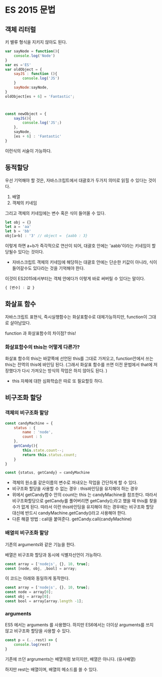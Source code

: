# ES 2015 문법



## 객체 리터럴 

키 밸류 형식을 지키지 않아도 된다. 

```javascript
var sayNode = function(){
    console.log('Node')
}
var es ='ES'
var oldObject = {
    sayJS : function (){
        console.log('JS')
    }
    sayNode:sayNode,
}
oldObject[es + 6] = 'Fantastic';



const newObject = {
    sayJS(){
        console.log('JS';)
    },
    sayNode,
    [es + 6] : 'Fantastic'
}
```

이런식의 서술이 가능하다. 



## 동적할당

우선 기억해야 할 것은, 자바스크립트에서 대괄호가 두가지 의미로 읽힐 수 있다는 것이다. 

1. 배열
2. 객체의 키네임

그리고 객체의 키네임에는 변수 혹은 식이 들어올 수 있다. 

```javascript
let obj = {}
let a = 'aa'
let b = 'bb'
obj[a+b] : '3' // object =  {aabb : 3}
```

이렇게 하면 a+b가 즉각적으로 연산이 되어, 대괄호 안에는 'aabb'이라는 키네임이 할당될수 있다는 것이다. 

- 자바스크립트 객체의 키네임에 해당하는 대괄호 안에는 단순한 키값이 아니라, 식이 들어갈수도 있다라는 것을 기억해야 한다. 



이것이 ES2015에서부터는 객체 안에다가 이렇게 바로 써버릴 수 있다는 말이다. 

```javascript
{ [변수] : 값 }
```



## 화살표 함수

자바스크립트 표현식, 즉시실행함수는 화살표함수로 대체가능하지만, function이 그대로 살아남았다. 

function 과 화살표함수의 차이점? this!



### 화살표함수의 this는 어떻게 다른가?

화살표 함수의 this는 바깥쪽에 선언된 this를 그대로 가져오고, function안에서 쓰는 this는 전역의 this에 바인딩 된다.  (그래서 화살표 함수를 쓰면 이전 문법에서 that에 저장했다가 다시 가져오는 방식의 작업은 하지 않아도 된다. )



- this 자체에 대한 심화학습은 따로 또 필요할듯 하다. 



## 비구조화 할당

### 객체의 비구조화 할당

```javascript
const candyMachine = {
    status : {
        name : 'node',
        count : 5
    },
    getCandy(){
        this.state.count--;
        return this.status.count;
    }
}

const {status, getCandy} = candyMachine
```

- 객체의 원소를 같은이름의 변수로 꺼내오는 작업을 간단하게 할 수 있다. 
- 비구조화 할당을 사용할 수 없는 경우 : this바인딩을 유지해야 하는 경우
- 위에서 getCandy함수 안의 count는 this 는 candyMachine을 참조한다. 따라서 비구조화할당으로 getCandy를 풀어버리면 getCandy();라고 했을 때 this를 찾을 수가 없게 된다. 따라서 이런 this바인딩을 유지해야 하는 경우에는 비구조화 할당 대신에 반드시 candyMachine.getCandy()라고 사용해야 한다. 
- 다른 해결 방법 : call을 붙여준다.  getCandy.call(candyMachine)



### 배열의 비구조화 할당

기존의 arguments와 같은 기능을 한다. 

배열은 비구조화 할당과 동시에 식별자선언이 가능하다. 

```javascript
const array = ['nodejs', {}, 10, true];
const [node, obj, ,bool] = array;
```



이 코드는 아래와 동일하게 동작한다. 

```javascript
const array = ['nodejs', {}, 10, true];
const node = array[0];
const obj = array[0];
const bool = array[array.length -1];
```



### arguments

ES5 에서는 arguments 를 사용했다. 하지만 ES6에서는 더이상 arguments를 쓰지 않고 비구조화 할당을 사용할 수 있다. 

```javascript
const p = (...rest) => {
    console.log(rest)
}
```

기존에 쓰던 argruments는 배열처럼 보이지만, 배열은 아니다. (유사배열)

하지만 rest는 배열이며, 배열의 메소드를 쓸 수 있다. 